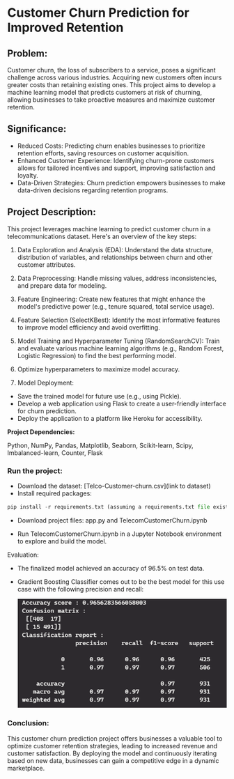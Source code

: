 # Customer Churn Prediction for Improved Retention

## **Problem:**

Customer churn, the loss of subscribers to a service, poses a significant challenge across various industries. Acquiring new customers often incurs greater costs than retaining existing ones. This project aims to develop a machine learning model that predicts customers at risk of churning, allowing businesses to take proactive measures and maximize customer retention.

## **Significance:**

- Reduced Costs: Predicting churn enables businesses to prioritize retention efforts, saving resources on customer acquisition.
- Enhanced Customer Experience: Identifying churn-prone customers allows for tailored incentives and support, improving satisfaction and loyalty.
- Data-Driven Strategies: Churn prediction empowers businesses to make data-driven decisions regarding retention programs.

## **Project Description:**

This project leverages machine learning to predict customer churn in a telecommunications dataset. Here's an overview of the key steps:

1. Data Exploration and Analysis (EDA):
Understand the data structure, distribution of variables, and relationships between churn and other customer attributes.

2. Data Preprocessing:
Handle missing values, address inconsistencies, and prepare data for modeling.

3. Feature Engineering:
Create new features that might enhance the model's predictive power (e.g., tenure squared, total service usage).

4. Feature Selection (SelectKBest):
Identify the most informative features to improve model efficiency and avoid overfitting.

5. Model Training and Hyperparameter Tuning (RandomSearchCV):
Train and evaluate various machine learning algorithms (e.g., Random Forest, Logistic Regression) to find the best performing model.

6. Optimize hyperparameters to maximize model accuracy.

7. Model Deployment:

- Save the trained model for future use (e.g., using Pickle).
- Develop a web application using Flask to create a user-friendly interface for churn prediction.
- Deploy the application to a platform like Heroku for accessibility.

**Project Dependencies:**

Python, NumPy, Pandas, Matplotlib, Seaborn, Scikit-learn, Scipy, Imbalanced-learn, Counter, Flask

### **Run the project:**

- Download the dataset: [Telco-Customer-churn.csv](link to dataset)
- Install required packages: 
```python
pip install -r requirements.txt (assuming a requirements.txt file exists)
```

- Download project files: app.py and TelecomCustomerChurn.ipynb

- Run TelecomCustomerChurn.ipynb in a Jupyter Notebook environment to explore and build the model.

Evaluation: 
- The finalized model achieved an accuracy of 96.5% on test data.
- Gradient Boosting Classifier comes out to be the best model for this use case with the following precision and recall:

  ![Result](final_eval.png)

### Conclusion:

This customer churn prediction project offers businesses a valuable tool to optimize customer retention strategies, leading to increased revenue and customer satisfaction. By deploying the model and continuously iterating based on new data, businesses can gain a competitive edge in a dynamic marketplace.
